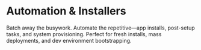 # Automation & Installers

Batch away the busywork. Automate the repetitive—app installs, post-setup tasks, and system provisioning. Perfect for fresh installs, mass deployments, and dev environment bootstrapping.
